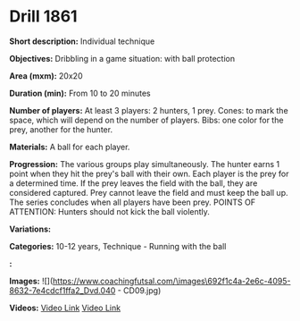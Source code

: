 # Drill 1861

**Short description:**
Individual technique

**Objectives:**
Dribbling in a game situation: with ball protection

**Area (mxm):**
20x20

**Duration (min):**
From 10 to 20 minutes

**Number of players:**
At least 3 players: 2 hunters, 1 prey. Cones: to mark the space, which will depend on the number of players. Bibs: one color for the prey, another for the hunter.

**Materials:**
A ball for each player.

**Progression:**
The various groups play simultaneously. The hunter earns 1 point when they hit the prey's ball with their own. Each player is the prey for a determined time. If the prey leaves the field with the ball, they are considered captured. Prey cannot leave the field and must keep the ball up. The series concludes when all players have been prey. POINTS OF ATTENTION: Hunters should not kick the ball violently.

**Variations:**


**Categories:**
10-12 years, Technique - Running with the ball

**:**


**Images:**
![](https://www.coachingfutsal.com/\images\692f1c4a-2e6c-4095-8632-7e4cdcf1ffa2_Dvd.040 - CD09.jpg)

**Videos:**
[Video Link](https://www.youtube.com/embed/kdkFQQXrM1s)
[Video Link](https://www.youtube.com/embed/a0lruaQlWEo)

